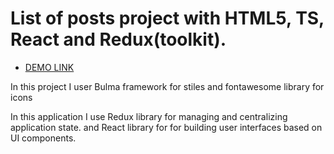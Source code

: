 # List of posts project with HTML5, TS, React and Redux(toolkit).
- [DEMO LINK](https://angelion541.github.io/list-of-posts/)
    
In this project I user Bulma framework for stiles and fontawesome library for icons

In this application I use Redux library for managing and centralizing application state. and React library for for building user interfaces based on UI components.
